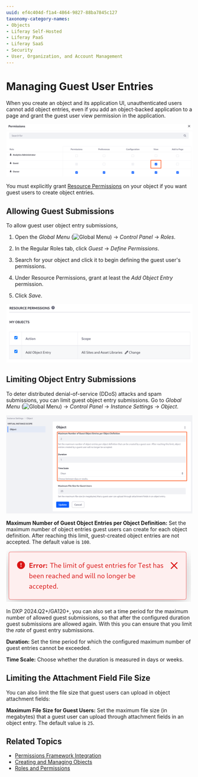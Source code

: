 ```yaml
---
uuid: ef4c404d-f1a4-4864-9827-88ba7845c127
taxonomy-category-names:
- Objects
- Liferay Self-Hosted
- Liferay PaaS
- Liferay SaaS
- Security
- User, Organization, and Account Management
---
```

# Managing Guest User Entries

When you create an object and its application UI, unauthenticated users cannot add object entries, even if you add an object-backed application to a page and grant the guest user view permission in the application.

![Guests cannot add entries even if they can view the application.](./managing-guest-user-entries/images/01.png)

You must explicitly grant [Resource Permissions](./permissions-framework-integration.md#resource-permissions) on your object if you want guest users to create object entries.

## Allowing Guest Submissions

To allow guest user object entry submissions,

1. Open the *Global Menu* (![Global Menu](../../../images/icon-applications-menu.png)) &rarr; *Control Panel* &rarr; *Roles*.

1. In the Regular Roles tab, click *Guest* &rarr; *Define Permissions*.

1. Search for your object and click it to begin defining the guest user's permissions.

1. Under Resource Permissions, grant at least the *Add Object Entry* permission.

1. Click *Save*.

![Enable guests to add object entries.](./managing-guest-user-entries/images/04.png)

## Limiting Object Entry Submissions

To deter distributed denial-of-service (DDoS) attacks and spam submissions, you can limit guest object entry submissions. Go to *Global Menu* (![Global Menu](../../../images/icon-applications-menu.png)) &rarr; *Control Panel* &rarr; *Instance Settings* &rarr; *Object*.

![Set the allowed number of guest entry submissions in a period of time.](./managing-guest-user-entries/images/03.png)

**Maximum Number of Guest Object Entries per Object Definition:** Set the maximum number of object entries guest users can create for each object definition. After reaching this limit, guest-created object entries are not accepted. The default value is `100`.

![After the maximum entries allowed in the configured time period are added, more submissions are not allowed until the set period of time elapses.](./managing-guest-user-entries/images/02.png)

In DXP 2024.Q2+/GA120+, you can also set a time period for the maximum number of allowed guest submissions, so that after the configured duration guest submissions are allowed again. With this you can ensure that you limit the _rate_ of guest entry submissions.

**Duration:** Set the time period for which the configured maximum number of guest entries cannot be exceeded.

**Time Scale:** Choose whether the duration is measured in days or weeks.

## Limiting the Attachment Field File Size

You can also limit the file size that guest users can upload in object attachment fields:

**Maximum File Size for Guest Users:** Set the maximum file size (in megabytes) that a guest user can upload through attachment fields in an object entry. The default value is `25`.

## Related Topics

* [Permissions Framework Integration](./permissions-framework-integration.md)
* [Creating and Managing Objects](../creating-and-managing-objects.md)
* [Roles and Permissions](../../../users-and-permissions/roles-and-permissions.md)
